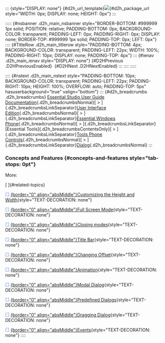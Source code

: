 ::: {style="DISPLAY: none"}
[](ms-xhelp:///?Id=d2h_url_template){#d2h_url_template}![](!package_url!){#d2h_package_url style="WIDTH: 0px; DISPLAY: none; HEIGHT: 0px"}
:::

::::: {#nsbanner .d2h_main_nsbanner style="BORDER-BOTTOM: #999999 1px solid; POSITION: relative; PADDING-BOTTOM: 0px; BACKGROUND-COLOR: transparent; PADDING-LEFT: 0px; PADDING-RIGHT: 0px; DISPLAY: none; BORDER-TOP: #999999 1px solid; PADDING-TOP: 0px; LEFT: 0px"}
:::: {#TitleRow .d2h_main_titlerow style="PADDING-BOTTOM: 4px; BACKGROUND-COLOR: transparent; PADDING-LEFT: 22px; WIDTH: 100%; PADDING-RIGHT: 10px; DISPLAY: none; PADDING-TOP: 4px"}
::: {#ienav .d2h_main_ienav style="DISPLAY: none"}
[](ms-xhelp:///?Id=a3345cc0-47db-4f70-9947-73d39dcdd05a){#D2HPrevious .D2HPreviousEnabled}  [](ms-xhelp:///?Id=4c80f682-d9b9-45a7-89ff-61acaae4b85d){#D2HNext .D2HNextEnabled}
:::
::::
:::::

:::: {#nstext .d2h_main_nstext style="PADDING-BOTTOM: 10px; BACKGROUND-COLOR: transparent; PADDING-LEFT: 22px; PADDING-RIGHT: 10px; HEIGHT: 100%; OVERFLOW: auto; PADDING-TOP: 5px" hasuserbackground="true" valign="bottom"}
::: {#d2h_breadcrumbs .d2h_breadcrumbs}
[Essential Studio User Guide Documentation](ms-xhelp:///?Id=12457748-09e3-4d74-a240-8e049cedf030){.d2h_breadcrumbsNormal}[ \> ]{.d2h_breadcrumbsLinkSeparator}[User Interface Edition](ms-xhelp:///?Id=c29296b7-531c-413b-a0ec-488ca1f7f669){.d2h_breadcrumbsNormal}[ \> ]{.d2h_breadcrumbsLinkSeparator}[Essential Windows Phone](ms-xhelp:///?Id=5ea1999c-4eff-4775-b84e-407dc825f555){.d2h_breadcrumbsNormal}[ \> ]{.d2h_breadcrumbsLinkSeparator}[Essential Tools]{.d2h_breadcrumbsContentsOnly}[ \> ]{.d2h_breadcrumbsLinkSeparator}[Tools Phone Controls](ms-xhelp:///?Id=785aeb70-aa68-45ce-9666-964f209e58fd){.d2h_breadcrumbsNormal}[ \> ]{.d2h_breadcrumbsLinkSeparator}[Dialog](ms-xhelp:///?Id=a7390fda-0837-411a-be3b-d8c440eebffa){.d2h_breadcrumbsNormal}
:::

### Concepts and Features {#concepts-and-features style="tab-stops: 0pt"}

More:

[ ]{#related-topics}

[![](button.gif){border="0" align="absMiddle"}Customizing the Height and Width](ms-xhelp:///?Id=14e953f3-66f9-40dd-88db-a51e65452f8f){style="TEXT-DECORATION: none"}

[![](button.gif){border="0" align="absMiddle"}Full Screen Mode](ms-xhelp:///?Id=2ddc2019-8874-40c6-8f48-2f706a22b3ba){style="TEXT-DECORATION: none"}

[![](button.gif){border="0" align="absMiddle"}Closing modes](ms-xhelp:///?Id=6f6c4260-6d0f-4a07-a2c6-c8f7a55119d7){style="TEXT-DECORATION: none"}

[![](button.gif){border="0" align="absMiddle"}Title Bar](ms-xhelp:///?Id=6556f0b0-4630-4416-a0cc-4c887d15487d){style="TEXT-DECORATION: none"}

[![](button.gif){border="0" align="absMiddle"}Changing Offset](ms-xhelp:///?Id=88be046c-524a-486f-ab07-3b49b8c3270f){style="TEXT-DECORATION: none"}

[![](button.gif){border="0" align="absMiddle"}Animation](ms-xhelp:///?Id=b00ee098-0ec3-4483-a303-8a3a0e5c7b17){style="TEXT-DECORATION: none"}

[![](button.gif){border="0" align="absMiddle"}Modal Dialog](ms-xhelp:///?Id=fa2bab3c-2aaf-4f63-adca-8ae69ef299d2){style="TEXT-DECORATION: none"}

[![](button.gif){border="0" align="absMiddle"}Predefined Dialogs](ms-xhelp:///?Id=2f416685-1eb0-4670-8675-adb0c725c8c4){style="TEXT-DECORATION: none"}

[![](button.gif){border="0" align="absMiddle"}Dragging Dialog](ms-xhelp:///?Id=99aa75db-0008-492d-b28a-359cb5dbffde){style="TEXT-DECORATION: none"}

[![](button.gif){border="0" align="absMiddle"}Events](ms-xhelp:///?Id=3a12e019-b7bd-469c-ac66-1b8eed6f9de7){style="TEXT-DECORATION: none"}
::::
